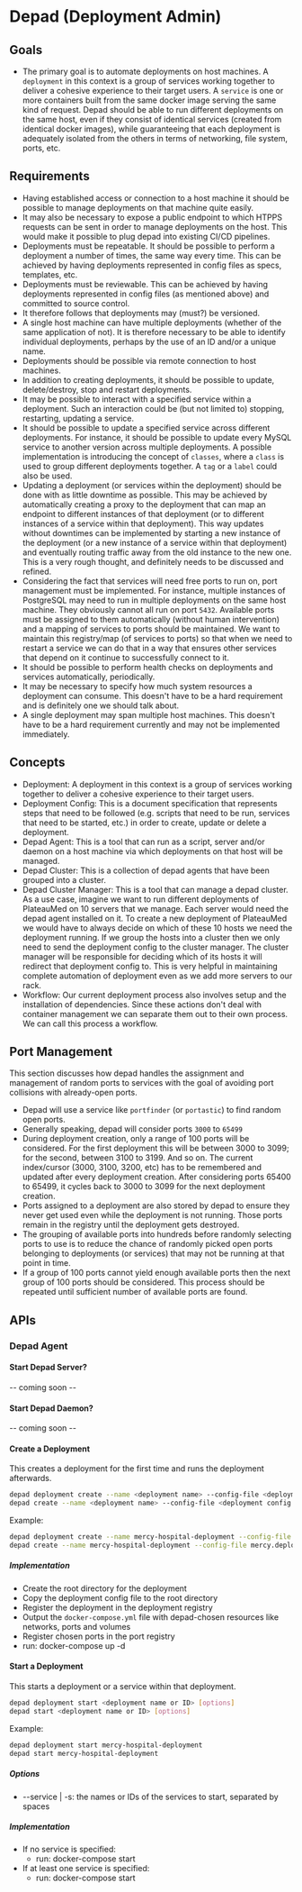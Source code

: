 # Depad (Deployment Admin)

## Goals

- The primary goal is to automate deployments on host machines. A `deployment` in this context is a group of services working together to deliver a cohesive experience to their target users. A `service` is one or more containers built from the same docker image serving the same kind of request. Depad should be able to run different deployments on the same host, even if they consist of identical services (created from identical docker images), while guaranteeing that each deployment is adequately isolated from the others in terms of networking, file system, ports, etc.

## Requirements

- Having established access or connection to a host machine it should be possible to manage deployments on that machine quite easily.
- It may also be necessary to expose a public endpoint to which HTPPS requests can be sent in order to manage deployments on the host. This would make it possible to plug depad into existing CI/CD pipelines.
- Deployments must be repeatable. It should be possible to perform a deployment a number of times, the same way every time. This can be achieved by having deployments represented in config files as specs, templates, etc.
- Deployments must be reviewable. This can be achieved by having deployments represented in config files (as mentioned above) and committed to source control.
- It therefore follows that deployments may (must?) be versioned.
- A single host machine can have multiple deployments (whether of the same application of not). It is therefore necessary to be able to identify individual deployments, perhaps by the use of an ID and/or a unique name.
- Deployments should be possible via remote connection to host machines.
- In addition to creating deployments, it should be possible to update, delete/destroy, stop and restart deployments.
- It may be possible to interact with a specified service within a deployment. Such an interaction could be (but not limited to) stopping, restarting, updating a service.
- It should be possible to update a specified service across different deployments. For instance, it should be possible to update every MySQL service to another version across multiple deployments. A possible implementation is introducing the concept of `classes`, where a `class` is used to group different deployments together. A `tag` or a `label` could also be used.
- Updating a deployment (or services within the deployment) should be done with as little downtime as possible. This may be achieved by automatically creating a proxy to the deployment that can map an endpoint to different instances of that deployment (or to different instances of a service within that deployment). This way updates without downtimes can be implemented by starting a new instance of the deployment (or a new instance of a service within that deployment) and eventually routing traffic away from the old instance to the new one. This is a very rough thought, and definitely needs to be discussed and refined.
- Considering the fact that services will need free ports to run on, port management must be implemented. For instance, multiple instances of PostgreSQL may need to run in multiple deployments on the same host machine. They obviously cannot all run on port `5432`. Available ports must be assigned to them automatically (without human intervention) and a mapping of services to ports should be maintained. We want to maintain this registry/map (of services to ports) so that when we need to restart a service we can do that in a way that ensures other services that depend on it continue to successfully connect to it.
- It should be possible to perform health checks on deployments and services automatically, periodically.
- It may be necessary to specify how much system resources a deployment can consume. This doesn't have to be a hard requirement and is definitely one we should talk about.
- A single deployment may span multiple host machines. This doesn't have to be a hard requirement currently and may not be implemented immediately.

## Concepts

- Deployment: A deployment in this context is a group of services working together to deliver a cohesive experience to their target users.
- Deployment Config: This is a document specification that represents steps that need to be followed (e.g. scripts that need to be run, services that need to be started, etc.) in order to create, update or delete a deployment.
- Depad Agent: This is a tool that can run as a script, server and/or daemon on a host machine via which deployments on that host will be managed.
- Depad Cluster: This is a collection of depad agents that have been grouped into a cluster.
- Depad Cluster Manager: This is a tool that can manage a depad cluster. As a use case, imagine we want to run different deployments of PlateauMed on 10 servers that we manage. Each server would need the depad agent installed on it. To create a new deployment of PlateauMed we would have to always decide on which of these 10 hosts we need the deployment running. If we group the hosts into a cluster then we only need to send the deployment config to the cluster manager. The cluster manager will be responsible for deciding which of its hosts it will redirect that deployment config to. This is very helpful in maintaining complete automation of deployment even as we add more servers to our rack.
- Workflow: Our current deployment process also involves setup and the installation of dependencies. Since these actions don't deal with container management we can separate them out to their own process. We can call this process a workflow.

## Port Management

This section discusses how depad handles the assignment and management of random ports to services with the goal of avoiding port collisions with already-open ports.
- Depad will use a service like `portfinder` (or `portastic`) to find random open ports.
- Generally speaking, depad will consider ports `3000` to `65499`
- During deployment creation, only a range of 100 ports will be considered. For the first deployment this will be between 3000 to 3099; for the second, between 3100 to 3199. And so on. The current index/cursor (3000, 3100, 3200, etc) has to be remembered and updated after every deployment creation. After considering ports 65400 to 65499, it cycles back to 3000 to 3099 for the next deployment creation.
- Ports assigned to a deployment are also stored by depad to ensure they never get used even while the deployment is not running. Those ports remain in the registry until the deployment gets destroyed.
- The grouping of available ports into hundreds before randomly selecting ports to use is to reduce the chance of randomly picked open ports belonging to deployments (or services) that may not be running at that point in time.
- If a group of 100 ports cannot yield enough available ports then the next group of 100 ports should be considered. This process should be repeated until sufficient number of available ports are found.

## APIs

### Depad Agent

#### Start Depad Server?

-- coming soon --

#### Start Depad Daemon?

-- coming soon --

#### Create a Deployment

This creates a deployment for the first time and runs the deployment afterwards.

```bash
depad deployment create --name <deployment name> --config-file <deployment config file>
depad create --name <deployment name> --config-file <deployment config file>
```

Example:

```bash
depad deployment create --name mercy-hospital-deployment --config-file mercy.deployment.yml
depad create --name mercy-hospital-deployment --config-file mercy.deployment.yml
```

##### Implementation

- Create the root directory for the deployment
- Copy the deployment config file to the root directory
- Register the deployment in the deployment registry
- Output the `docker-compose.yml` file with depad-chosen resources like networks, ports and volumes
- Register chosen ports in the port registry
- run: docker-compose up -d

#### Start a Deployment

This starts a deployment or a service within that deployment.

```bash
depad deployment start <deployment name or ID> [options]
depad start <deployment name or ID> [options]
```

Example:

```bash
depad deployment start mercy-hospital-deployment
depad start mercy-hospital-deployment
```

##### Options

- --service | -s: the names or IDs of the services to start, separated by spaces

##### Implementation

- If no service is specified:
  - run: docker-compose start
- If at least one service is specified:
  - run: docker-compose start <service>
